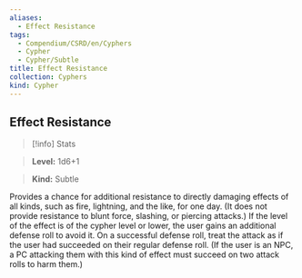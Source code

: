 ```yaml
---
aliases:
  - Effect Resistance
tags:
  - Compendium/CSRD/en/Cyphers
  - Cypher
  - Cypher/Subtle
title: Effect Resistance
collection: Cyphers
kind: Cypher
---
```

## Effect Resistance    
>[!info] Stats    
> **Level:** 1d6+1    
> **Kind:** Subtle  
    
Provides a chance for additional resistance to directly damaging effects of all kinds, such as fire, lightning, and the like, for one day. (It does not provide resistance to blunt force, slashing, or piercing attacks.) If the level of the effect is of the cypher level or lower, the user gains an additional defense roll to avoid it. On a successful defense roll, treat the attack as if the user had succeeded on their regular defense roll. (If the user is an NPC, a PC attacking them with this kind of effect must succeed on two attack rolls to harm them.)